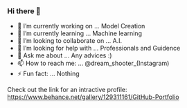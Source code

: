 ### Hi there 👋

- 🔭 I’m currently working on ... Model Creation
- 🌱 I’m currently learning ... Machine learning
- 👯 I’m looking to collaborate on ... A.I.
- 🤔 I’m looking for help with ... Professionals and Guidence 
- 💬 Ask me about ... Any advices :) 
- 📫 How to reach me: ... @dream_shooter_(Instagram)
- ⚡ Fun fact: ... Nothing

Check out the link for an intractive profile:
https://www.behance.net/gallery/129311161/GitHub-Portfolio
